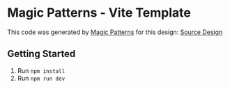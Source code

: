 # Magic Patterns - Vite Template

This code was generated by [Magic Patterns](https://magicpatterns.com) for this design: [Source Design](https://www.magicpatterns.com/c/mvyfnqgbrrglnb4phaqtt8)

## Getting Started

1. Run `npm install`
2. Run `npm run dev`
